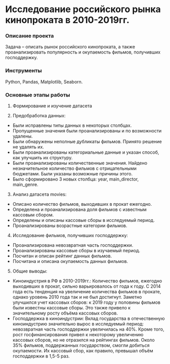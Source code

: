 #  Исследование российского рынка кинопроката в 2010-2019гг.
### Описание проекта
Задача – описать рынок российского кинопроката, а также проанализировать популярность и окупаемость фильмов, получивших господдержку. 

### Инструменты
Python, Pandas, Matplotlib, Seaborn.

### Основные этапы работы
1. Формирование и изучение датасета

2. Предобработка данных:
- Были исправлены типы данных в некоторых столбцах.
- Пропущенные значения были проанализированы и по возможности удалены.
- Были обнаружены неполные дубликаты фильмов. Принято решение не удалять их.
- Были проанализированы категориальные данные и указан способ, как улучшить их структуру.
- Были проанализированы количественные значения. Найдено незначительное количество фильмов с отрицательными бюджетами. Были указаны возможные причины этого.
- Было сформировано 3 новых столбца: year, main_director, main_genre.

3. Анализ датасета movies:
- Описано количество фильмов, выходивших в прокат ежегодно.
- Определена и проанализирована доля фильмов с известным кассовым сбором.
- Определены и описаны кассовые сборы в исследуемый период.
- Проанализированы возрастные категории фильмов.

4. Исследование фильмов, получивших господдержку:
- Проанализирована невозвратная часть господдержки.
- Проанализированы кассовые сборы в изучаемый период.
- Посчитан и описан рейтинг данных фильмов.
- Посчитана и описана окупаемость данных фильмов.

5. Общие выводы:
- Киноиндустрия в РФ в 2010-2019гг.:
Количество фильмов, ежегодно выходивших в прокат, сильно варьировалось от года к году. С 2014 года есть тенденция на увеличение количества фильмов в прокате, однако уровень 2010 года так и не был достигнут.
Заметно улучшился учет кассовых сборов: к 2019 году у половины фильмов были известны кассовые сборы. Это также привело к значительному росту объёма кассовых сборов.
- Господдержка в киноиндустрии:
Вклад государства в отечественную киноиндустрию значительно вырос в исследуемый период: невозвратная часть господдержки увеличилась на 40%. Кроме того, рост госфинансирования привел к некоторому увеличению кассовых сборов, но не отразился на рейтингах фильмов.
Около 35% фильмов, поддержанных государством, смогли добиться окупаемости. Их кассовый сбор, как правило, превышал объём господдержки в 1,5-5 раз.
